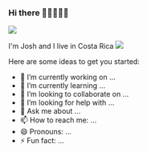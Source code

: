 ### Hi there 👊🏻🙂👍🏻

![](https://github.com/joshmg-CA/joshmg-CA/blob/main/Gifs/giphy%20(1).gif)


I'm Josh and I live in Costa Rica
![](https://github.com/joshmg-CA/joshmg-CA/blob/main/Gifs/CostaRica.gif)


Here are some ideas to get you started:

- 🔭 I’m currently working on ...
- 🌱 I’m currently learning ...
- 👯 I’m looking to collaborate on ...
- 🤔 I’m looking for help with ...
- 💬 Ask me about ...
- 📫 How to reach me: ...
- 😄 Pronouns: ...
- ⚡ Fun fact: ...

